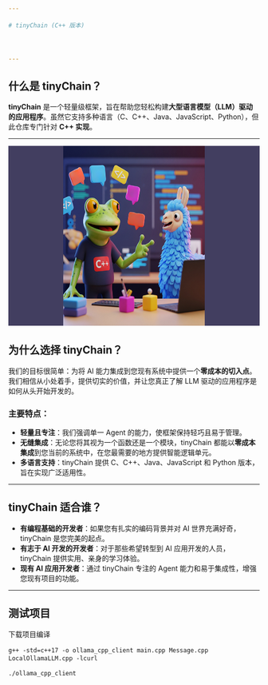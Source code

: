 ```yaml
---

# tinyChain (C++ 版本)



---
```


## 什么是 tinyChain？

**tinyChain** 是一个轻量级框架，旨在帮助您轻松构建**大型语言模型（LLM）驱动的应用程序**。虽然它支持多种语言（C、C++、Java、JavaScript、Python），但此仓库专门针对 **C++ 实现**。

---

<img src="./assets/cover.png" width="720" height="360">

## 为什么选择 tinyChain？

我们的目标很简单：为将 AI 能力集成到您现有系统中提供一个**零成本的切入点**。我们相信从小处着手，提供切实的价值，并让您真正了解 LLM 驱动的应用程序是如何从头开始开发的。

### 主要特点：

* **轻量且专注**：我们强调单一 Agent 的能力，使框架保持轻巧且易于管理。
* **无缝集成**：无论您将其视为一个函数还是一个模块，tinyChain 都能以**零成本集成**到您当前的系统中，在您最需要的地方提供智能逻辑单元。
* **多语言支持**：tinyChain 提供 C、C++、Java、JavaScript 和 Python 版本，旨在实现广泛适用性。

---

## tinyChain 适合谁？

* **有编程基础的开发者**：如果您有扎实的编码背景并对 AI 世界充满好奇，tinyChain 是您完美的起点。
* **有志于 AI 开发的开发者**：对于那些希望转型到 AI 应用开发的人员，tinyChain 提供实用、亲身的学习体验。
* **现有 AI 应用开发者**：通过 tinyChain 专注的 Agent 能力和易于集成性，增强您现有项目的功能。

---

## 测试项目
下载项目编译

```
g++ -std=c++17 -o ollama_cpp_client main.cpp Message.cpp LocalOllamaLLM.cpp -lcurl
```

```
./ollama_cpp_client
```

